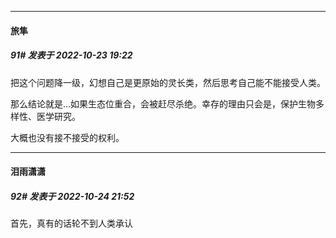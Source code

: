 

*****

####  旅隼  
##### 91#       发表于 2022-10-23 19:22

把这个问题降一级，幻想自己是更原始的灵长类，然后思考自己能不能接受人类。

那么结论就是...如果生态位重合，会被赶尽杀绝。幸存的理由只会是，保护生物多样性、医学研究。

大概也没有接不接受的权利。



*****

####  泪雨潇潇  
##### 92#       发表于 2022-10-24 21:52

首先，真有的话轮不到人类承认

